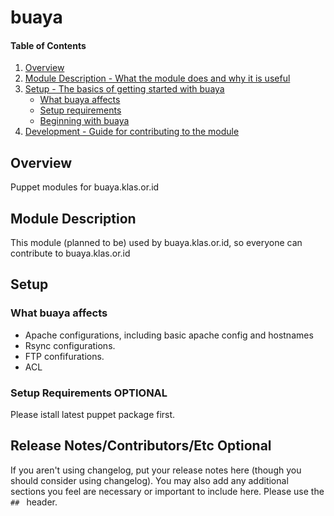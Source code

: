 # buaya

#### Table of Contents

1. [Overview](#overview)
2. [Module Description - What the module does and why it is useful](#module-description)
3. [Setup - The basics of getting started with buaya](#setup)
    * [What buaya affects](#what-buaya-affects)
    * [Setup requirements](#setup-requirements)
    * [Beginning with buaya](#beginning-with-buaya)
6. [Development - Guide for contributing to the module](#development)

## Overview

Puppet modules for buaya.klas.or.id

## Module Description

This module (planned to be) used by buaya.klas.or.id, so everyone can
contribute to buaya.klas.or.id

## Setup

### What buaya affects

* Apache configurations, including basic apache config and hostnames
* Rsync configurations.
* FTP confifurations.
* ACL

### Setup Requirements **OPTIONAL**

Please istall latest puppet package first.


## Release Notes/Contributors/Etc **Optional**

If you aren't using changelog, put your release notes here (though you should
consider using changelog). You may also add any additional sections you feel are
necessary or important to include here. Please use the `## ` header.

